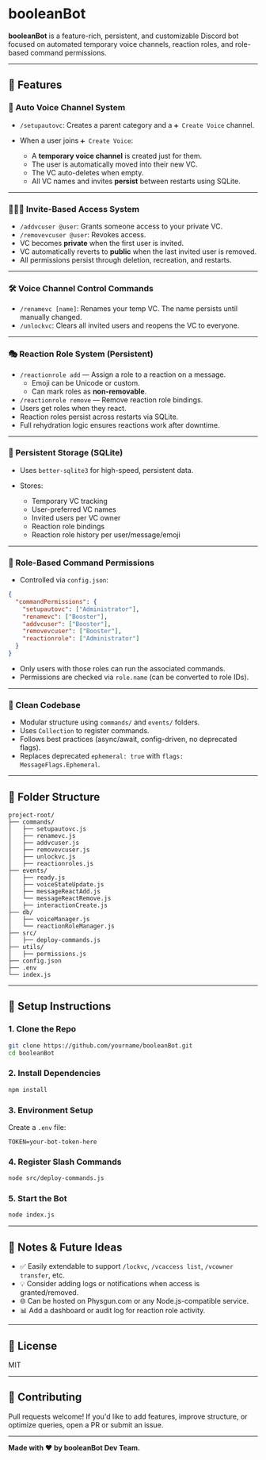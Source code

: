 # booleanBot

**booleanBot** is a feature-rich, persistent, and customizable Discord bot focused on automated temporary voice channels, reaction roles, and role-based command permissions.

---

## 🔧 Features

### 🎤 Auto Voice Channel System

* `/setupautovc`: Creates a parent category and a `➕ Create Voice` channel.
* When a user joins `➕ Create Voice`:

  * A **temporary voice channel** is created just for them.
  * The user is automatically moved into their new VC.
  * The VC auto-deletes when empty.
  * All VC names and invites **persist** between restarts using SQLite.

---

### 🧑‍🤝‍🧑 Invite-Based Access System

* `/addvcuser @user`: Grants someone access to your private VC.
* `/removevcuser @user`: Revokes access.
* VC becomes **private** when the first user is invited.
* VC automatically reverts to **public** when the last invited user is removed.
* All permissions persist through deletion, recreation, and restarts.

---

### 🛠️ Voice Channel Control Commands

* `/renamevc [name]`: Renames your temp VC. The name persists until manually changed.
* `/unlockvc`: Clears all invited users and reopens the VC to everyone.

---

### 🎭 Reaction Role System (Persistent)

* `/reactionrole add` — Assign a role to a reaction on a message.
  * Emoji can be Unicode or custom.
  * Can mark roles as **non-removable**.
* `/reactionrole remove` — Remove reaction role bindings.
* Users get roles when they react.
* Reaction roles persist across restarts via SQLite.
* Full rehydration logic ensures reactions work after downtime.

---

### 💾 Persistent Storage (SQLite)

* Uses `better-sqlite3` for high-speed, persistent data.
* Stores:

  * Temporary VC tracking
  * User-preferred VC names
  * Invited users per VC owner
  * Reaction role bindings
  * Reaction role history per user/message/emoji

---

### 🔐 Role-Based Command Permissions

* Controlled via `config.json`:

```json
{
  "commandPermissions": {
    "setupautovc": ["Administrator"],
    "renamevc": ["Booster"],
    "addvcuser": ["Booster"],
    "removevcuser": ["Booster"],
    "reactionrole": ["Administrator"]
  }
}
```

* Only users with those roles can run the associated commands.
* Permissions are checked via `role.name` (can be converted to role IDs).

---

### 🧼 Clean Codebase

* Modular structure using `commands/` and `events/` folders.
* Uses `Collection` to register commands.
* Follows best practices (async/await, config-driven, no deprecated flags).
* Replaces deprecated `ephemeral: true` with `flags: MessageFlags.Ephemeral`.

---

## 📁 Folder Structure

```
project-root/
├── commands/
│   ├── setupautovc.js
│   ├── renamevc.js
│   ├── addvcuser.js
│   ├── removevcuser.js
│   ├── unlockvc.js
│   ├── reactionroles.js
├── events/
│   ├── ready.js
│   ├── voiceStateUpdate.js
│   ├── messageReactAdd.js
│   └── messageReactRemove.js
│   ├── interactionCreate.js
├── db/
│   ├── voiceManager.js
│   └── reactionRoleManager.js
├── src/
│   ├── deploy-commands.js
├── utils/
│   ├── permissions.js
├── config.json
├── .env
└── index.js
```

---

## 🚀 Setup Instructions

### 1. Clone the Repo

```bash
git clone https://github.com/yourname/booleanBot.git
cd booleanBot
```

### 2. Install Dependencies

```bash
npm install
```

### 3. Environment Setup

Create a `.env` file:

```env
TOKEN=your-bot-token-here
```

### 4. Register Slash Commands

```bash
node src/deploy-commands.js
```

### 5. Start the Bot

```bash
node index.js
```

---

## 📘 Notes & Future Ideas

* ✅ Easily extendable to support `/lockvc`, `/vcaccess list`, `/vcowner transfer`, etc.
* 💡 Consider adding logs or notifications when access is granted/removed.
* 🌐 Can be hosted on Physgun.com or any Node.js-compatible service.
* 📊 Add a dashboard or audit log for reaction role activity.

---

## 📜 License

MIT

---

## 🤝 Contributing

Pull requests welcome! If you'd like to add features, improve structure, or optimize queries, open a PR or submit an issue.

---

**Made with ❤️ by booleanBot Dev Team.**
